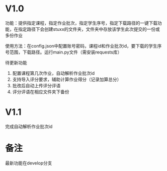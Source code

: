 # V1.0
功能：提供指定课程，指定作业批次，指定学生序号，指定下载路径的一键下载功能，在指定路径下会创建stuxx的文件夹，文件夹中存放该学生此次提交的一份或多份作业

使用方法：在config.json中配置账号密码，课程id和作业批次id，要下载的学生序号范围，下载路径。运行main.py文件（需安装requests库）

待更新功能
1. 配置课程第几次作业，自动解析作业批次id
2. 支持导入评分要求，辅助计算作业得分（记录加算总分）
3. 批改后自动上传评分评语
4. 评分评语在相应文件夹下备份

# V1.1
完成自动解析作业批次id

# 备注
最新功能在develop分支
